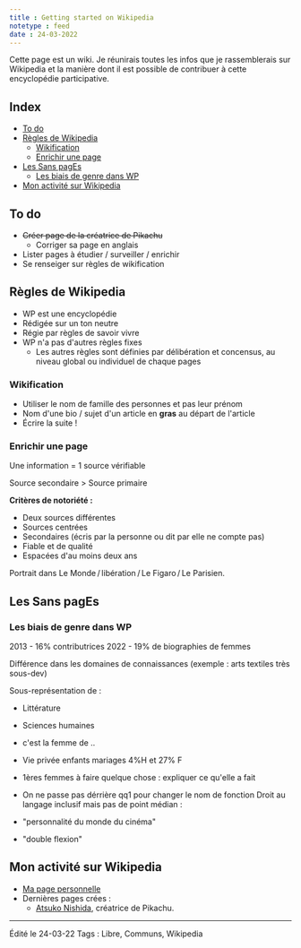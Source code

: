 ```yaml
---
title : Getting started on Wikipedia
notetype : feed
date : 24-03-2022
---
```

Cette page est un wiki. Je réunirais toutes les infos que je rassemblerais sur Wikipedia et la manière dont il est possible de contribuer à cette encyclopédie participative.

## Index  
<!-- TOC titleSize:2 tabSpaces:2 depthFrom:1 depthTo:3 withLinks:1 updateOnSave:1 orderedList:0 skip:1 title:0 charForUnorderedList:* -->
* [To do](#to-do)
* [Règles de Wikipedia](#règles-de-wikipedia)
  * [Wikification](#wikification)
  * [Enrichir une page](#enrichir-une-page)
* [Les Sans pagEs](#les-sans-pages)
  * [Les biais de genre dans WP](#les-biais-de-genre-dans-wp)
* [Mon activité sur Wikipedia](#mon-activité-sur-wikipedia)
<!-- /TOC -->


## To do  

- <s>Créer page de la créatrice de Pikachu</s>
  - Corriger sa page en anglais
- Lister pages à étudier / surveiller / enrichir
- Se renseiger sur règles de wikification

## Règles de Wikipedia

- WP est une encyclopédie
- Rédigée sur un ton neutre
- Régie par règles de savoir vivre
- WP n'a pas d'autres règles fixes
  - Les autres règles sont définies par délibération et concensus, au niveau global ou individuel de chaque pages

### Wikification
- Utiliser le nom de famille des personnes et pas leur prénom
- Nom d'une bio / sujet d'un article en **gras** au départ de l'article
- Écrire la suite !

### Enrichir une page
Une information = 1 source vérifiable

Source secondaire > Source primaire

__Critères de notoriété :__
- Deux sources différentes
- Sources centrées
- Secondaires (écris par la personne ou dit par elle ne compte pas)
- Fiable et de qualité
- Espacées d'au moins deux ans

Portrait dans Le Monde / libération / Le Figaro / Le Parisien.

## Les Sans pagEs

### Les biais de genre dans WP

2013 - 16% contributrices
2022 - 19% de biographies de femmes

Différence dans les domaines de connaissances (exemple : arts textiles très sous-dev)

Sous-représentation de :
- Littérature
- Sciences humaines

- c'est la femme de ..
- Vie privée enfants mariages 4%H et 27% F
- 1ères femmes à faire quelque chose : expliquer ce qu'elle a fait

- On ne passe pas dérrière qq1 pour changer le nom de fonction
Droit au langage inclusif mais pas de point médian :

- "personnalité du monde du cinéma"
- "double flexion"

## Mon activité sur Wikipedia
- [Ma page personnelle](https://fr.wikipedia.org/wiki/Utilisatrice:Alex_Lambda)
- Dernières pages crées :
  - [Atsuko Nishida](https://fr.wikipedia.org/wiki/Utilisatrice:Alex_Lambda/Atsuko_Nishida), créatrice de Pikachu.

----
Édité le 24-03-22
Tags : Libre, Communs, Wikipedia
